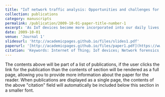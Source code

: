 ```yaml
---
title: "IoT network traffic analysis: Opportunities and challenges for forensic investigators?"
collection: publications
category: manuscripts
permalink: /publication/2009-10-01-paper-title-number-1
excerpt: 'As IoT devices become more incorporated into our daily lives, their always on approach makes them an ideal source of evidence. While these devices should use encryption to protect sensitive information, in reality this is not always the case e.g. some expose sensitive data like credentials in cleartext. In this paper, we have conducted an extensive analysis on the communications channels of 32 IoT consumer devices. Our experiments consisted of four main parts; first we carried out a port scan to determine if any ports can be exploited and thus gain remote access. Second, we looked at whether any of the devices used encryption and if not what type of content was exposed. Third, we used the network traffic ‘metadata’ to identify the destination the data terminated. Finally, we examined the communication between the mobile app and the cloud to see if it can be easily exploited using a proxy server. Our findings …'
date: 2009-10-01
venue: 'Journal 1'
slidesurl: 'http://academicpages.github.io/files/slides1.pdf'
paperurl: '[http://academicpages.github.io/files/paper1.pdf](https://www.sciencedirect.com/science/article/pii/S2666281721000214)'
citation: 'Keywords: Internet of Thing; IoT devices; Network forensics; Traffic analysis; IoT investigation; Network traffic'
---
```


The contents above will be part of a list of publications, if the user clicks the link for the publication than the contents of section will be rendered as a full page, allowing you to provide more information about the paper for the reader. When publications are displayed as a single page, the contents of the above "citation" field will automatically be included below this section in a smaller font.

